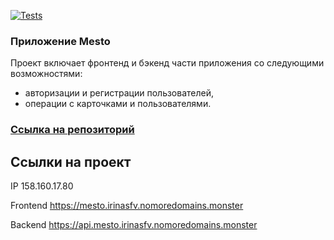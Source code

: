 [![Tests](https://github.com/yandex-praktikum/react-mesto-api-full-gha/actions/workflows/tests.yml/badge.svg)](https://github.com/yandex-praktikum/react-mesto-api-full-gha/actions/workflows/tests.yml)

### Приложение Mesto
Проект включает фронтенд и бэкенд части приложения со следующими возможностями: 
* авторизации и регистрации пользователей, 
* операции с карточками и пользователями.

### [Ссылка на репозиторий](https://github.com/IrinaSfv/react-mesto-api-full-gha)

## Ссылки на проект

IP 158.160.17.80

Frontend https://mesto.irinasfv.nomoredomains.monster

Backend https://api.mesto.irinasfv.nomoredomains.monster
